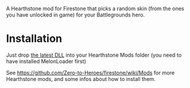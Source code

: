 A Hearthstone mod for Firestone that picks a random skin (from the ones you have unlocked in game) for your Battlegrounds hero.

# Installation

Just drop [the latest DLL](https://github.com/sebastientromp/hs-melon-random-battlegrounds-skin/releases/latest/download/RandomBattlegroundsSkin.dll) into your Hearthstone Mods folder (you need to have installed MelonLoader first)

See https://github.com/Zero-to-Heroes/firestone/wiki/Mods for more Hearthstone mods, and some infos about how to install them.
